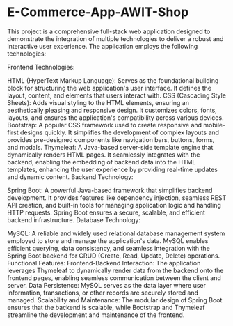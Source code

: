 # E-Commerce-App-AWIT-Shop
This project is a comprehensive full-stack web application designed to demonstrate the integration of multiple technologies to deliver a robust and interactive user experience. The application employs the following technologies:

Frontend Technologies:

HTML (HyperText Markup Language): Serves as the foundational building block for structuring the web application's user interface. It defines the layout, content, and elements that users interact with.
CSS (Cascading Style Sheets): Adds visual styling to the HTML elements, ensuring an aesthetically pleasing and responsive design. It customizes colors, fonts, layouts, and ensures the application's compatibility across various devices.
Bootstrap: A popular CSS framework used to create responsive and mobile-first designs quickly. It simplifies the development of complex layouts and provides pre-designed components like navigation bars, buttons, forms, and modals.
Thymeleaf: A Java-based server-side template engine that dynamically renders HTML pages. It seamlessly integrates with the backend, enabling the embedding of backend data into the HTML templates, enhancing the user experience by providing real-time updates and dynamic content.
Backend Technology:

Spring Boot: A powerful Java-based framework that simplifies backend development. It provides features like dependency injection, seamless REST API creation, and built-in tools for managing application logic and handling HTTP requests. Spring Boot ensures a secure, scalable, and efficient backend infrastructure.
Database Technology:

MySQL: A reliable and widely used relational database management system employed to store and manage the application's data. MySQL enables efficient querying, data consistency, and seamless integration with the Spring Boot backend for CRUD (Create, Read, Update, Delete) operations.
Functional Features:
Frontend-Backend Interaction: The application leverages Thymeleaf to dynamically render data from the backend onto the frontend pages, enabling seamless communication between the client and server.
Data Persistence: MySQL serves as the data layer where user information, transactions, or other records are securely stored and managed.
Scalability and Maintenance: The modular design of Spring Boot ensures that the backend is scalable, while Bootstrap and Thymeleaf streamline the development and maintenance of the frontend.